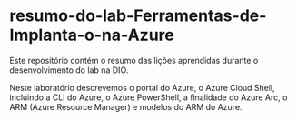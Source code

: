 # resumo-do-lab-Ferramentas-de-Implanta-o-na-Azure
Este repositório contém o resumo das lições aprendidas durante o desenvolvimento do lab na DIO.

Neste laboratório descrevemos o portal do Azure, o Azure Cloud Shell, incluindo a CLI do Azure, o Azure PowerShell, a finalidade do Azure Arc, o ARM (Azure Resource Manager) e modelos do ARM do Azure.
